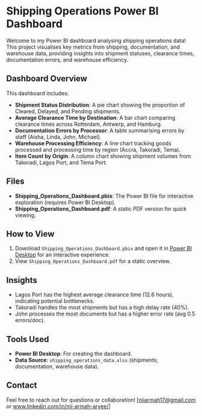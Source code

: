 # Shipping Operations Power BI Dashboard

Welcome to my Power BI dashboard analysing shipping operations data! This project visualises key metrics from shipping, documentation, and warehouse data, providing insights into shipment statuses, clearance times, documentation errors, and warehouse efficiency.

## Dashboard Overview
This dashboard includes:
- **Shipment Status Distribution**: A pie chart showing the proportion of Cleared, Delayed, and Pending shipments.
- **Average Clearance Time by Destination**: A bar chart comparing clearance times across Rotterdam, Antwerp, and Hamburg.
- **Documentation Errors by Processor**: A table summarising errors by staff (Aisha, Linda, John, Michael).
- **Warehouse Processing Efficiency**: A line chart tracking goods processed and processing time by region (Accra, Takoradi, Tema).
- **Item Count by Origin**: A column chart showing shipment volumes from Takoradi, Lagos Port, and Tema Port.

## Files
- **Shipping_Operations_Dashboard.pbix**: The Power BI file for interactive exploration (requires Power BI Desktop).
- **Shipping_Operations_Dashboard.pdf**: A static PDF version for quick viewing.


## How to View
1. Download `Shipping_Operations_Dashboard.pbix` and open it in [Power BI Desktop](https://powerbi.microsoft.com/desktop/) for an interactive experience.
2. View `Shipping_Operations_Dashboard.pdf` for a static overview.


## Insights
- Lagos Port has the highest average clearance time (12.6 hours), indicating potential bottlenecks.
- Takoradi handles the most shipments but has a high delay rate (40%).
- John processes the most documents but has a higher error rate (avg 0.5 errors/doc).

## Tools Used
- **Power BI Desktop**: For creating the dashboard.
- **Data Source**: `shipping_operations_data.xlsx` (shipments, documentation, warehouse data).

## Contact
Feel free to reach out for questions or collaboration! [niiarmah17@gmail.com or www.linkedin.com/in/nii-armah-aryee/]
